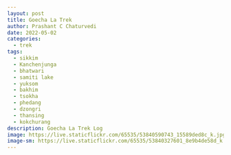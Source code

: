 ```yaml
---
layout: post
title: Goecha La Trek
author: Prashant C Chaturvedi
date: 2022-05-02
categories:
  - trek
tags:
  - sikkim
  - Kanchenjunga
  - bhatwari
  - samiti lake
  - yuksom
  - bakhim
  - tsokha
  - phedang
  - dzongri
  - thansing
  - kokchurang
description: Goecha La Trek Log
image: https://live.staticflickr.com/65535/53840590743_15589ded8c_k.jpg
image-sm: https://live.staticflickr.com/65535/53840327601_8e9b4de58d_k.jpg
---
```

